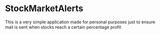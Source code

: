 # StockMarketAlerts
This is a very simple application made for personal purposes just to ensure mail is sent when stocks reach a certain percentage profit
